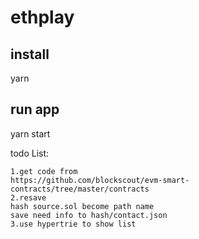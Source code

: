 # ethplay

## install
yarn 

## run app

yarn start



todo List:
```
1.get code from
https://github.com/blockscout/evm-smart-contracts/tree/master/contracts
2.resave
hash source.sol become path name
save need info to hash/contact.json
3.use hypertrie to show list
```
